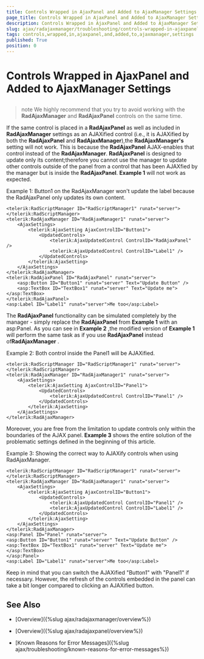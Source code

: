```yaml
---
title: Controls Wrapped in AjaxPanel and Added to AjaxManager Settings
page_title: Controls Wrapped in AjaxPanel and Added to AjaxManager Settings | RadAjax for ASP.NET AJAX Documentation
description: Controls Wrapped in AjaxPanel and Added to AjaxManager Settings
slug: ajax/radajaxmanager/troubleshooting/controls-wrapped-in-ajaxpanel-and-added-to-ajaxmanager-settings
tags: controls,wrapped,in,ajaxpanel,and,added,to,ajaxmanager,settings
published: True
position: 0
---
```


# Controls Wrapped in AjaxPanel and Added to AjaxManager Settings



## 

>note We highly recommend that you try to avoid working with the **RadAjaxManager** and **RadAjaxPanel** controls on the same time.
>


If the same control is placed in a **RadAjaxPanel** as well as included in **RadAjaxManager** settings as an AJAXified control (i.e., it is AJAXified by both the **RadAjaxPanel** and **RadAjaxManager**),the **RadAjaxManager's** setting will not work. This is because the **RadAjaxPanel** AJAX-enables that control instead of the **RadAjaxManager**. **RadAjaxPanel** is designed to update only its content;therefore you cannot use the manager to update other controls outside of the panel from a control that has been AJAXfied by the manager but is inside the **RadAjaxPanel**. **Example 1** will not work as expected.

Example 1: Button1 on the RadAjaxManager won't update the label because the RadAjaxPanel only updates its own content.

````ASP.NET
<telerik:RadScriptManager ID="RadScriptManager1" runat="server">
</telerik:RadScriptManager>
<telerik:RadAjaxManager ID="RadAjaxManager1" runat="server">
	<AjaxSettings>
	    <telerik:AjaxSetting AjaxControlID="Button1">
	        <UpdatedControls>
	            <telerik:AjaxUpdatedControl ControlID="RadAjaxPanel" />
	            <telerik:AjaxUpdatedControl ControlID="Label1" />
	        </UpdatedControls>
	    </telerik:AjaxSetting>
	</AjaxSettings>
</telerik:RadAjaxManager>
<telerik:RadAjaxPanel ID="RadAjaxPanel" runat="server">
	<asp:Button ID="Button1" runat="server" Text="Update Button" />
	<asp:TextBox ID="TextBox1" runat="server" Text="Update me"></asp:TextBox>
</telerik:RadAjaxPanel>
<asp:Label ID="Label1" runat="server">Me too</asp:Label>
````



The **RadAjaxPanel** functionality can be simulated completely by the manager - simply replace the **RadAjaxPanel** from **Example 1** with an asp:Panel. As you can see in **Example 2** ,the modified version of **Example 1** will perform the same task as if you use **RadAjaxPanel** instead of**RadAjaxManager** .

Example 2: Both control inside the Panel1 will be AJAXified.

````ASP.NET
<telerik:RadScriptManager ID="RadScriptManager1" runat="server">
</telerik:RadScriptManager>
<telerik:RadAjaxManager ID="RadAjaxManager1" runat="server">
	<AjaxSettings>
	    <telerik:AjaxSetting AjaxControlID="Panel1">
	        <UpdatedControls>
	            <telerik:AjaxUpdatedControl ControlID="Panel1" />
	        </UpdatedControls>
	    </telerik:AjaxSetting>
	</AjaxSettings>
</telerik:RadAjaxManager>
````



Moreover, you are free from the limitation to update controls only within the boundaries of the AJAX panel.	**Example 3** shows the entire solution of the problematic settings defined in the beginning of this article.

Example 3: Showing the correct way to AJAXify controls when using RadAjaxManager.

````ASP.NET
<telerik:RadScriptManager ID="RadScriptManager1" runat="server">
</telerik:RadScriptManager>
<telerik:RadAjaxManager ID="RadAjaxManager1" runat="server">
	<AjaxSettings>
	    <telerik:AjaxSetting AjaxControlID="Button1">
	        <UpdatedControls>
	            <telerik:AjaxUpdatedControl ControlID="Panel1" />
	            <telerik:AjaxUpdatedControl ControlID="Label1" />
	        </UpdatedControls>
	    </telerik:AjaxSetting>
	</AjaxSettings>
</telerik:RadAjaxManager>
<asp:Panel ID="Panel" runat="server">
<asp:Button ID="Button1" runat="server" Text="Update Button" />
<asp:TextBox ID="TextBox1" runat="server" Text="Update me"></asp:TextBox>
</asp:Panel>
<asp:Label ID="Label1" runat="server">Me too</asp:Label>
````



Keep in mind that you can switch the AJAXified "Button1" with "Panel1" if necessary. However, the refresh of the controls embedded in the panel can take a bit longer compared to clicking an AJAXified button.

## See Also

 * [Overview]({%slug ajax/radajaxmanager/overview%})

 * [Overview]({%slug ajax/radajaxpanel/overview%})

 * [Known Reasons for Error Messages]({%slug ajax/troubleshooting/known-reasons-for-error-messages%})[](6DFFC156-E88F-48C8-A34F-D99B805AEEB3)
